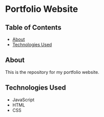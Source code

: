 # Portfolio Website

## Table of Contents

- [About](#about)
- [Technologies Used](#technologies-used)

## About

This is the repository for my portfolio website.

## Technologies Used

- JavaScript
- HTML
- CSS
